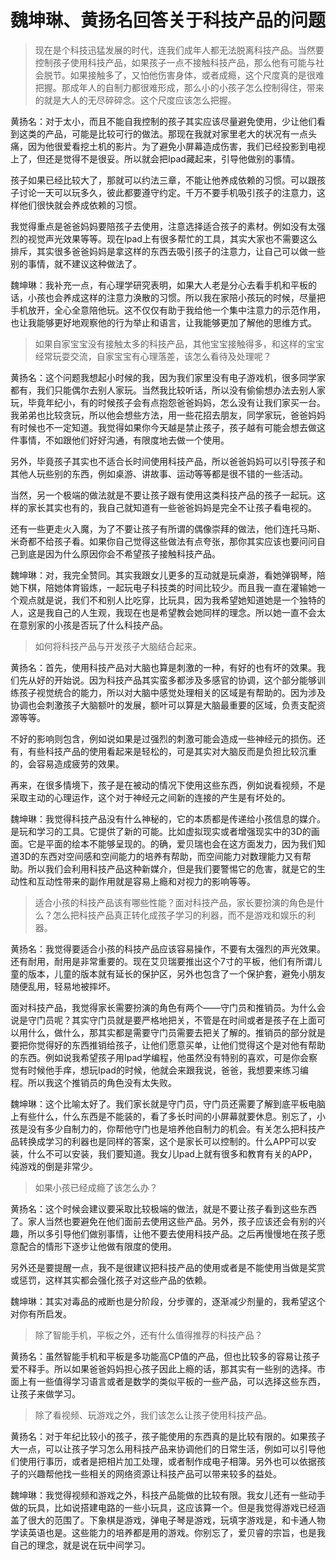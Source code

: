 # 魏坤琳、黄扬名回答关于科技产品的问题 

> 现在是个科技迅猛发展的时代，连我们成年人都无法脱离科技产品。当然要控制孩子使用科技产品，如果孩子一点不接触科技产品，那么他有可能与社会脱节。如果接触多了，又怕他伤害身体，或者成瘾，这个尺度真的是很难把握。那成年人的自制力都很难形成，那么小的小孩子怎么控制得住，带来的就是大人的无尽碎碎念。这个尺度应该怎么把握。 
黄扬名：对于太小，而且不能自我控制的孩子其实应该尽量避免使用，少让他们看到这类的产品，可能是比较可行的做法。那现在我就对家里老大的状况有一点头痛，因为他很爱看挖土机的影片。为了避免小屏幕造成伤害，我们已经投影到电视上了，但还是觉得不是很妥。所以就会把Ipad藏起来，引导他做别的事情。 
孩子如果已经比较大了，那就可以约法三章，不能让他养成依赖的习惯。可以跟孩子讨论一天可以玩多久，彼此都要遵守约定。千万不要手机吸引孩子的注意力，这样他们很快就会养成依赖的习惯。 
我觉得重点是爸爸妈妈要陪孩子去使用，注意选择适合孩子的素材。例如没有太强烈的视觉声光效果等等。现在Ipad上有很多帮忙的工具，其实大家也不需要这么排斥，其实很多爸爸妈妈是拿这样的东西去吸引孩子的注意力，让自己可以做一些别的事情，就不建议这种做法了。 
魏坤琳：我补充一点，有心理学研究表明，如果大人老是分心去看手机和平板的话，小孩也会养成这样的注意力涣散的习惯。所以我在家陪小孩玩的时候，尽量把手机放开，全心全意陪他玩。这不仅仅有助于我给他一个集中注意力的示范作用，也让我能够更好地观察他的行为举止和语言，让我能够更加了解他的思维方式。 
> 如果自家宝宝没有接触太多的科技产品，其他宝宝接触得多，和这样的宝宝经常玩耍交流，自家宝宝有心理落差，该怎么看待及处理呢？ 
黄扬名：这个问题我想起小时候的我，因为我们家里没有电子游戏机，很多同学家都有，我们只能偶尔去别人家玩。当然我比较听话，所以没有偷偷想办法去别人家玩，毕竟年纪小，有的时候孩子会有点抱怨爸爸妈妈，怎么没有让我们家买一台。我弟弟也比较贪玩，所以他会想些方法，用一些花招去朋友，同学家玩，爸爸妈妈有时候也不一定知道。我觉得如果你今天越是禁止孩子，孩子越有可能会想去做这件事情，不如跟他们好好沟通，有限度地去做一个使用。 
另外，毕竟孩子其实也不适合长时间使用科技产品，所以爸爸妈妈可以引导孩子和其他人玩些别的东西，例如桌游、讲故事、运动等等都是很不错的一些活动。 
当然，另一个极端的做法就是不要让孩子跟有使用这类科技产品的孩子一起玩。这样的家长其实也有的，我自己就知道有一些爸爸妈妈是完全不让孩子看电视的。 
还有一些更走火入魔，为了不要让孩子有所谓的偶像崇拜的做法，他们连托马斯、米奇都不给孩子看。如果你自己觉得这些做法有点夸张，那你其实应该也要问问自己到底是因为什么原因你会不希望孩子接触科技产品。 
魏坤琳：对，我完全赞同。其实我跟女儿更多的互动就是玩桌游，看她弹钢琴，陪她下棋，陪她体育锻炼，一起玩电子科技类的时间比较少。而且我一直在灌输她一个观点就是说，我们不和别人比吃穿，比玩具，因为我希望她知道她是一个独特的人，这是我自己的人生观，我现在也是希望教会她同样的理念。所以她一直不会太在意别家的小孩是否玩了什么科技产品。 
> 如何将科技产品与开发孩子大脑结合起来。 
黄扬名：首先，使用科技产品对大脑也算是刺激的一种，有好的也有坏的效果。我们先从好的开始说。因为科技产品其实蛮多都涉及多感官的协调，这个部分能够训练孩子视觉统合的能力，所以对大脑中感觉处理相关的区域是有帮助的。因为涉及协调也会刺激孩子大脑额叶的发展，额叶可以算是大脑最重要的区域，负责支配资源等等。 
不好的影响则包含，例如说如果是过强烈的刺激可能会造成一些神经元的损伤。还有，有些科技产品的使用看起来是轻松的，可是其实对大脑反而是负担比较沉重的，会容易造成疲劳的效果。 
再来，在很多情境下，孩子是在被动的情况下使用这些东西，例如说看视频，不是采取主动的心理运作，这个对于神经元之间新的连接的产生是有坏处的。 
魏坤琳：我觉得科技产品没有什么神秘的，它的本质都是传递给小孩信息的媒介。是玩和学习的工具。它提供了新的可能。比如虚拟现实或者增强现实中的3D的画面。它是平面的绘本不能够呈现的。的确，爱贝瑞也会在这方面发力，因为我们知道3D的东西对空间感和空间能力的培养有帮助，而空间能力对数理能力又有帮助。所以我们会利用科技产品这种新媒介，但是我们要警惕它的危害，就是它的生动性和互动性带来的副作用就是容易上瘾和对视力的影响等等。 
> 适合小孩的科技产品该有哪些性能？面对科技产品，家长要扮演的角色是什么？怎么把科技产品真正转化成孩子学习的利器，而不是游戏和娱乐的利器。 
黄扬名：我觉得要适合小孩的科技产品应该容易操作，不要有太强烈的声光效果。还有耐用，耐用是非常重要的。现在艾贝瑞要推出这个7寸的平板，他们有所谓儿童的版本，儿童的版本就有延长的保护区，另外也包含了一个保护套，避免小朋友随便乱用，轻易地被摔坏。 
面对科技产品，我觉得家长需要扮演的角色有两个——守门员和推销员。为什么会说是守门员呢？其实守门员就是要严格地把关，不管是在时间或者是孩子在上面可以用什么，做什么，那其实都是需要守门员需要去把关了解的。推销员的部分就是要把你觉得好的东西推销给孩子，让他们愿意买单，让他们觉得这个是对他有帮助的东西。例如说我希望孩子用Ipad学编程，他虽然没有特别的喜欢，可是你会察觉有时候他手痒，想玩Ipad的时候，他就会来跟我说，爸爸，我想要来练习编程。所以我这个推销员的角色没有太失败。 
魏坤琳：这个比喻太好了。我们家长就是守门员，守门员还需要了解到底平板电脑上有些什么，什么东西是不能装的，看了多长时间的小屏幕就要休息。别忘了，小孩是没有多少自制力的，你帮他守门也是培养他自制力的机会。有关怎么把科技产品转换成学习的利器也是同样的答案，这个是家长可以控制的。什么APP可以安装，什么不可以安装，我们要知道。我女儿Ipad上就有很多和教育有关的APP，纯游戏的倒是非常少。 
> 如果小孩已经成瘾了该怎么办？ 
黄扬名：这个时候会建议要采取比较极端的做法，就是不要让孩子看到这些东西了。家人当然也要避免在他们面前去使用这些产品。另外，孩子应该还会有别的兴趣，所以多引导他们做别事情，让他不要去使用科技产品。之后再慢慢地在孩子愿意配合的情形下逐步让他做有限度的使用。 
另外还是要提醒一点，我不是很建议把科技产品的使用或者是不能使用当做是奖赏或惩罚，这样其实都会强化孩子对这些产品的依赖。 
魏坤琳：其实对毒品的戒断也是分阶段，分步骤的，逐渐减少剂量的，我希望这个对你有所启发。 
> 除了智能手机，平板之外，还有什么值得推荐的科技产品？ 
黄扬名：虽然智能手机和平板是多功能高CP值的产品，但也比较多的容易让孩子爱不释手。所以如果爸爸妈妈担心孩子因此上瘾的话，那其实有一些别的选择。市面上有一些值得学习语言或者是数学的类似平板的一些产品，可以选择这些东西，让孩子来做学习。 
> 除了看视频、玩游戏之外，我们该怎么让孩子使用科技产品。 
黄扬名：对于年纪比较小的孩子，孩子能使用的东西真的是比较有限的。如果孩子大一点，可以让孩子学习怎么用科技产品来协调他们的日常生活，例如可以引导他们使用行事历，或者是把相片加工处理，或者制作成电子相簿。另外也可以依据孩子的兴趣帮他找一些相关的网络资源让科技产品可以带来较多的益处。 
魏坤琳：我觉得视频和游戏之外，科技产品能做的比较有限。我女儿还有一些动手做的玩具，比如说搭建电路的一些小玩具，这应该算一个。但是我觉得游戏已经涵盖了很大的范围了。下象棋是游戏，弹电子琴是游戏，玩填字游戏是，和卡通人物学读英语也是。这些能力的培养都是用的游戏。你别忘了，爱贝睿的宗旨，也是我自己的理念，就是说在玩中间学习。 

